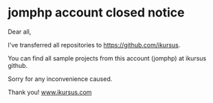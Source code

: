 # jomphp account closed notice
Dear all,

I've transferred all repositories to https://github.com/ikursus.

You can find all sample projects from this account (jomphp) at ikursus github.

Sorry for any inconvenience caused.

Thank you!
www.ikursus.com
